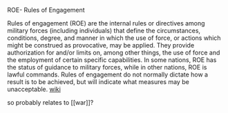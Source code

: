 ROE- Rules of Engagement 

Rules of engagement (ROE) are the internal rules or directives among military forces (including individuals) that define the circumstances, conditions, degree, and manner in which the use of force, or actions which might be construed as provocative, may be applied. They provide authorization for and/or limits on, among other things, the use of force and the employment of certain specific capabilities. In some nations, ROE has the status of guidance to military forces, while in other nations, ROE is lawful commands. Rules of engagement do not normally dictate how a result is to be achieved, but will indicate what measures may be unacceptable. [wiki](https://en.wikipedia.org/wiki/Rules_of_engagement)

so probably relates to [[war]]?